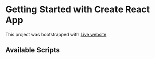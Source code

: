 # Getting Started with Create React App

This project was bootstrapped with [Live website](https://doctors-portal-b0991.web.app/).

## Available Scripts
